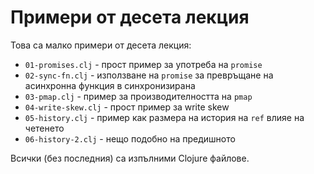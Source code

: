 # Примери от десета лекция

Това са малко примери от десета лекция:

* `01-promises.clj` - прост пример за употреба на `promise`
* `02-sync-fn.clj` - използване на `promise` за превръщане на асинхронна функция в синхронизирана
* `03-pmap.clj` - пример за производителността на `pmap`
* `04-write-skew.clj` - прост пример за write skew
* `05-history.clj` - пример как размера на история на `ref` влияе на четенето
* `06-history-2.clj` - нещо подобно на предишното

Всички (без последния) са изпълними Clojure файлове.
